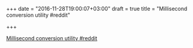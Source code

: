 +++
date = "2016-11-28T19:00:07+03:00"
draft = true
title = "Millisecond conversion utility  #reddit"

+++

<p><a href="https://t.co/nx9MYJnBte">Millisecond conversion utility  #reddit</a></p>
